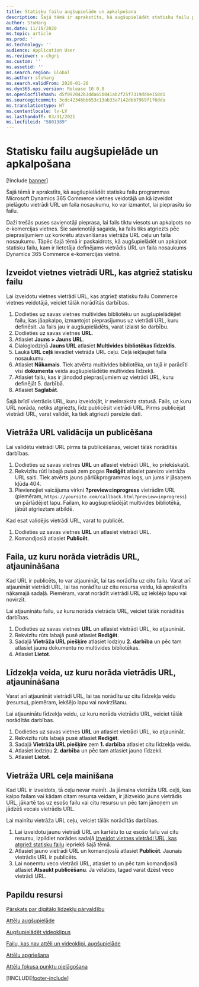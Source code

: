 ```yaml
---
title: Statisku failu augšupielāde un apkalpošana
description: Šajā tēmā ir aprakstīts, kā augšupielādēt statisku failu programmas Microsoft Dynamics 365 Commerce vietnes veidotājā un kā izveidot pielāgotu vietrādi URL un faila nosaukumu, ko var izmantot, lai pieprasītu šo failu.
author: StuHarg
ms.date: 11/16/2020
ms.topic: article
ms.prod: ''
ms.technology: ''
audience: Application User
ms.reviewer: v-chgri
ms.custom: ''
ms.assetid: ''
ms.search.region: Global
ms.author: stuharg
ms.search.validFrom: 2020-01-20
ms.dyn365.ops.version: Release 10.0.8
ms.openlocfilehash: d5f092042b3dda65b041ab2f25f7319dd8e158d1
ms.sourcegitcommit: 3cdc42346bb653c13ab33a7142dbb7969f1f6dda
ms.translationtype: HT
ms.contentlocale: lv-LV
ms.lasthandoff: 03/31/2021
ms.locfileid: "5801389"
---
```

# <a name="upload-and-serve-static-files"></a>Statisku failu augšupielāde un apkalpošana

[!include [banner](includes/banner.md)]

Šajā tēmā ir aprakstīts, kā augšupielādēt statisku failu programmas Microsoft Dynamics 365 Commerce vietnes veidotājā un kā izveidot pielāgotu vietrādi URL un faila nosaukumu, ko var izmantot, lai pieprasītu šo failu.

Daži trešās puses savienotāji pieprasa, lai fails tiktu viesots un apkalpots no e-komercijas vietnes. Šie savienotāji sagaida, ka fails tiks atgriezts pēc pieprasījumiem uz konkrētu atzvanīšanas vietrāža URL ceļu un faila nosaukumu. Tāpēc šajā tēmā ir paskaidrots, kā augšupielādēt un apkalpot statisku failu, kam ir lietotāja definējams vietrādis URL un faila nosaukums Dynamics 365 Commerce e-komercijas vietnē.

## <a name="create-a-site-url-that-returns-a-static-file"></a>Izveidot vietnes vietrādi URL, kas atgriež statisku failu

Lai izveidotu vietnes vietrādi URL, kas atgriež statisku failu Commerce vietnes veidotājā, veiciet tālāk norādītās darbības.

1. Dodieties uz savas vietnes multivides bibliotēku un augšupielādējiet failu, kas jāapkalpo, izmantojot pieprasījumus uz vietrādi URL, kuru definēsit. Ja fails jau ir augšupielādēts, varat izlaist šo darbību.
1. Dodieties uz savas vietnes **URL**.
1. Atlasiet **Jauns \> Jauns URL**.
1. Dialoglodziņā **Jauns URL** atlasiet **Multivides bibliotēkas līdzeklis**.
1. Laukā **URL ceļš** ievadiet vietrāža URL ceļu. Ceļā iekļaujiet faila nosaukumu.
1. Atlasiet **Nākamais**. Tiek atvērta multivides bibliotēka, un tajā ir parādīti visi **dokumenta** veida augšupielādētie multivides līdzekļi.
1. Atlasiet failu, kas ir jānodod pieprasījumiem uz vietrādi URL, kuru definējāt 5. darbībā.
1. Atlasiet **Saglabāt**.

Šajā brīdī vietrādis URL, kuru izveidojāt, ir melnraksta statusā. Fails, uz kuru URL norāda, netiks atgriezts, līdz publicēsit vietrādi URL. Pirms publicējat vietrādi URL, varat validēt, ka tiek atgriezti pareizie dati.

## <a name="validate-and-publish-a-url"></a>Vietrāža URL validācija un publicēšana

Lai validētu vietrādi URL pirms tā publicēšanas, veiciet tālāk norādītās darbības.

1. Dodieties uz savas vietnes **URL** un atlasiet vietrādi URL, ko priekšskatīt.
2. Rekvizītu rūtī labajā pusē zem pogas **Rediģēt** atlasiet pareizo vietrāža URL saiti. Tiek atvērts jauns pārlūkprogrammas logs, un jums ir jāsaņem kļūda 404.
3. Pievienojiet vaicājuma virkni **?preview=inprogress** vietrādim URL (piemēram, `https://yoursite.com/callback.html?preview=inprogress`) un pārlādējiet lapu. Failam, ko augšupielādējāt multivides bibliotēkā, jābūt atgrieztam atbildē.

Kad esat validējis vietrādi URL, varat to publicēt.

1. Dodieties uz savas vietnes **URL** un atlasiet vietrādi URL.
2. Komandjoslā atlasiet **Publicēt**.

## <a name="update-the-file-that-a-url-points-to"></a>Faila, uz kuru norāda vietrādis URL, atjaunināšana

Kad URL ir publicēts, to var atjaunināt, lai tas norādītu uz citu failu. Varat arī atjaunināt vietrādi URL, lai tas norādītu uz citu resursa veidu, kā aprakstīts nākamajā sadaļā. Piemēram, varat norādīt vietrādi URL uz iekšējo lapu vai novirzīt.

Lai atjauninātu failu, uz kuru norāda vietrādis URL, veiciet tālāk norādītās darbības.

1. Dodieties uz savas vietnes **URL** un atlasiet vietrādi URL, ko atjaunināt.
1. Rekvizītu rūts labajā pusē atlasiet **Rediģēt**.
1. Sadaļā **Vietrāža URL piešķire** atlasiet lodziņu **2. darbība** un pēc tam atlasiet jaunu dokumentu no multivides bibliotēkas.
1. Atlasiet **Lietot**.

## <a name="update-the-asset-type-that-a-url-points-to"></a>Līdzekļa veida, uz kuru norāda vietrādis URL, atjaunināšana

Varat arī atjaunināt vietrādi URL, lai tas norādītu uz citu līdzekļa veidu (resursu), piemēram, iekšējo lapu vai novirzīšanu.

Lai atjauninātu līdzekļa veidu, uz kuru norāda vietrādis URL, veiciet tālāk norādītās darbības.

1. Dodieties uz savas vietnes **URL** un atlasiet vietrādi URL, ko atjaunināt.
1. Rekvizītu rūts labajā pusē atlasiet **Rediģēt**.
1. Sadaļā **Vietrāža URL piešķire** zem **1. darbība** atlasiet citu līdzekļa veidu.
1. Atlasiet lodziņu **2. darbība** un pēc tam atlasiet jauno līdzekli.
1. Atlasiet **Lietot**.

## <a name="change-the-url-path"></a>Vietrāža URL ceļa mainīšana

Kad URL ir izveidots, tā ceļu nevar mainīt. Ja jāmaina vietrāža URL ceļš, kas kalpo failam vai kādam citam resursa veidam, ir jāizveido jauns vietrādis URL, jākartē tas uz esošo failu vai citu resursu un pēc tam jānoņem un jādzēš vecais vietrādis URL.

Lai mainītu vietrāža URL ceļu, veiciet tālāk norādītās darbības.

1. Lai izveidotu jaunu vietrādi URL un kartētu to uz esošo failu vai citu resursu, izpildiet norādes sadaļā [Izveidot vietnes vietrādi URL, kas atgriež statisku failu](#create-a-site-url-that-returns-a-static-file) iepriekš šajā tēmā.
1. Atlasiet jauno vietrādi URL un komandjoslā atlasiet **Publicēt**. Jaunais vietrādis URL ir publicēts.
1. Lai noņemtu veco vietrādi URL, atlasiet to un pēc tam komandjoslā atlasiet **Atsaukt publicēšanu**. Ja vēlaties, tagad varat dzēst veco vietrādi URL.

## <a name="additional-resources"></a>Papildu resursi

[Pārskats par digitālo līdzekļu pārvaldību](dam-overview.md)

[Attēlu augšupielāde](dam-upload-images.md)

[Augšupielādēt videoklipus](dam-upload-video.md)

[Failu, kas nav attēli un videoklipi, augšupielāde](dam-upload-files.md)

[Attēlu apgriešana](dam-crop-images.md)

[Attēlu fokusa punktu pielāgošana](dam-custom-focal-point.md)


[!INCLUDE[footer-include](../includes/footer-banner.md)]